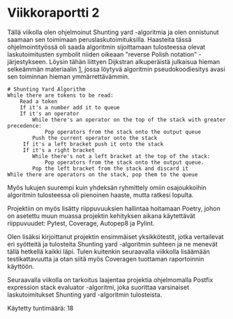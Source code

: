 # Viikkoraportti 2

Tällä viikolla olen ohjelmoinut Shunting yard -algoritmia ja olen onnistunut saamaan sen toimimaan peruslaskutoimituksilla. Haasteita tässä ohjelmointityössä oli saada algoritmin sijoittamaan tulosteessa olevat laskutoimitusten symbolit niiden oikeaan "reverse Polish notation" -järjestykseen. Löysin tähän liittyen Dijkstran alkuperäistä julkaisua hieman selkeämmän materiaalin [1], jossa löytyvä algoritmin pseudokoodiesitys avasi sen toiminnan hieman ymmärrettävämmin.

```pseudocode
# Shunting Yard Algorithm
While there are tokens to be read:
	Read a token
    If it's a number add it to queue
    If it's an operator
    	While there's an operator on the top of the stack with greater precedence:
        	Pop operators from the stack onto the output queue
		Push the current operator onto the stack
     If it's a left bracket push it onto the stack
     If it's a right bracket 
     	While there's not a left bracket at the top of the stack:
        	Pop operators from the stack onto the output queue.
        Pop the left bracket from the stack and discard it
While there are operators on the stack, pop them to the queue
```

Myös lukujen suurempi kuin yhdeksän ryhmittely omiin osajoukkoihin algoritmin tulosteessa oli pienoinen haaste, mutta ratkesi lopulta.

Projektiin on myös lisätty riippuvuuksien hallintaa hoitamaan Poetry, johon on asetettu muun muassa projektin kehityksen aikana käytettävät riippuvuudet: Pytest, Coverage, Autopep8 ja Pylint.

Olen lisäksi kirjoittanut projektin ensimmäiset yksikkötestit, jotka vertailevat eri syötteitä ja tulosteita Shunting yard -algoritmin suhteen ja ne menevät tällä hetkellä kaikki läpi. Tulen kuitenkin seuraavalla viikkolla lisäämään testikattavuutta ja otan siitä myös Coveragen tuottaman raportoinnin käyttöön.

Seuraavalla viikolla on tarkoitus laajentaa projektia ohjelmomalla Postfix expression stack evaluator -algoritmi, joka suorittaa varsinaiset laskutoimitukset Shunting yard -algoritmin tulosteista.

Käytetty tuntimäärä: 18

[1]: https://brilliant.org/wiki/shunting-yard-algorithm/	"Brilliant: Shunting Yard Algorithm"
